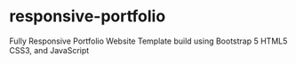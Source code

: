 # responsive-portfolio
Fully Responsive Portfolio Website Template  build using Bootstrap 5 HTML5 CSS3, and JavaScript
